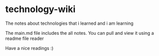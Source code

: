 # technology-wiki
The notes about technologies that i learned and i am learning

The main.md file includes the all notes. You can pull and view it using a readme file reader

Have a nice readings :)
